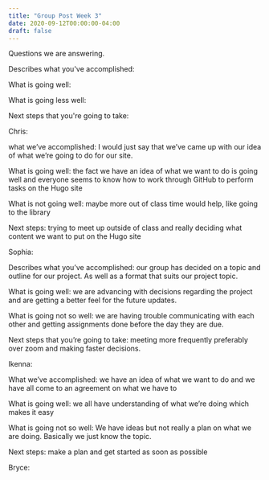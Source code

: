 ```yaml
---
title: "Group Post Week 3"
date: 2020-09-12T00:00:00-04:00
draft: false
---
```

Questions we are answering.





Describes what you've accomplished: 





What is going well: 






What is going less well: 






Next steps that you're going to take: 





Chris:





what we’ve accomplished: I would just say that we’ve came up with our idea of what we’re going to do for our site. 





What is going well: the fact we have an idea of what we want to do is going well and everyone seems to know how to work through GitHub to perform tasks on the Hugo site






What is not going well: maybe more out of class time would help, like going to the library 






Next steps: trying to meet up outside of class and really deciding what content we want to put on the Hugo site





Sophia:





Describes what you’ve accomplished: our group has decided on a topic and outline for our project. As well as a format that suits our project topic.






What is going well: we are advancing with decisions regarding the project and are getting a better feel for the future updates.






What is going not so well: we are having trouble communicating with each other and getting assignments done before the day they are due.






Next steps that you’re going to take: meeting more frequently preferably over zoom and making faster decisions.





Ikenna:






What we’ve accomplished: we have an idea of what we want to do and we have all come to an agreement on what we have to






What is going well: we all have understanding of what we’re doing which makes it easy






What is going not so well: We have ideas but not really a plan on what we are doing. Basically we just know the topic.






Next steps: make a plan and get started as soon as possible





Bryce:
